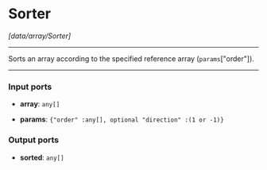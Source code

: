 # Sorter

_[data/array/Sorter]_

---

Sorts an array according to the specified reference array (`params`["order"]).  

---

### Input ports

* __array__: ` any[] `


* __params__: ` {"order" :any[], optional "direction" :(1 or -1)} `

### Output ports

* __sorted__: ` any[] `


